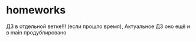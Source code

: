 # homeworks

ДЗ в отдельной ветке!!! (если прошло время), Актуальное ДЗ оно ещё и в main продублировано
